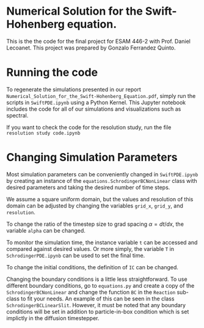 # Numerical Solution for the Swift-Hohenberg equation.


This is the the code for the final project for ESAM 446-2 with Prof. Daniel Lecoanet. This project was prepared by Gonzalo Ferrandez Quinto.

# Running the code

To regenerate the simulations presented in our report `Numerical_Solution_for_the_Swift-Hohenberg_Equation.pdf`, simply run the scripts in `SwiftPDE.ipynb` using a Python Kernel. This Jupyter notebook includes the code for all of our simulations and visualizations 
such as spectral.

If you want to check the code for the resolution study, run the file `resolution study code.ipynb`

# Changing Simulation Parameters

Most simulation parameters can be conveniently changed in `SwiftPDE.ipynb` by creating an instance of the `equations.SchrodingerBCNonLinear` class with desired parameters and taking the desired number of time steps.

We assume a square uniform domain, but the values and resolution of this domain can be adjusted by changing the variables `grid_x`, `grid_y`, and `resolution`.

To change the ratio of the timestep size to grad spacing $\alpha = dt/dx$, the variable `alpha` can be changed.

To monitor the simulation time, the instance variable `t` can be accessed and compared against desired values. Or more simply, the variable `T` in `SchrodingerPDE.ipynb` can be used to set the final time.

To change the initial conditions, the definition of `IC` can be changed.

Changing the boundary conditions is a little less straightforward. To use different boundary conditions, go to `equations.py` and create a copy of the `SchrodingerBCNonLinear` and change the function `BC` in the `Reaction` sub-class to fit your needs. An example of this can be seen in the class `SchrodingerBCLinearSlit`. However, it must be noted that any boundary conditions will be set in addition to particle-in-box condition which is set implictly in the diffusion timestepper.
